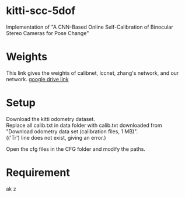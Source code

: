 # kitti-scc-5dof
Implementation of "A CNN-Based Online Self-Calibration of Binocular Stereo Cameras for Pose Change"

# Weights
This link gives the weights of calibnet, lccnet, zhang's network, and our network.
[google drive link](https://drive.google.com/drive/folders/1nnsHzR9cECz9G1VA2lOsapzTY8ksQTI7?usp=drive_link)

# Setup
Download the kitti odometry dataset. </br>
Replace all calib.txt in data folder with calib.txt downloaded from "Download odometry data set (calibration files, 1 MB)". </br>
(('Tr') line does not exist, giving an error.) </br>

Open the cfg files in the CFG folder and modify the paths. </br>

# Requirement
ak z
